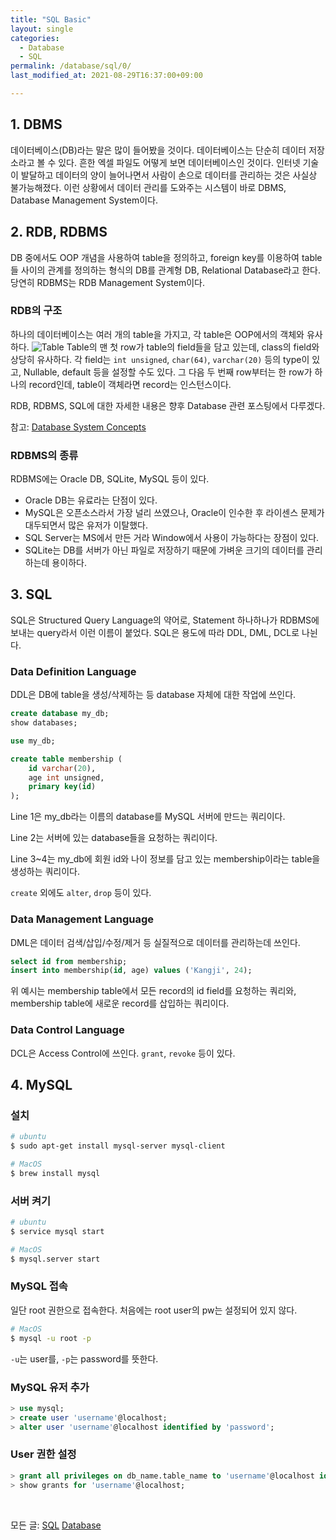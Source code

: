 ```yaml
---
title: "SQL Basic"
layout: single
categories:
  - Database
  - SQL
permalink: /database/sql/0/
last_modified_at: 2021-08-29T16:37:00+09:00

---
```


## 1. DBMS

데이터베이스(DB)라는 말은 많이 들어봤을 것이다. 데이터베이스는 단순히 데이터 저장소라고 볼 수 있다. 흔한 엑셀 파일도 어떻게 보면 데이터베이스인 것이다.
인터넷 기술이 발달하고 데이터의 양이 늘어나면서 사람이 손으로 데이터를 관리하는 것은 사실상 불가능해졌다.
이런 상황에서 데이터 관리를 도와주는 시스템이 바로 DBMS, Database Management System이다.

## 2. RDB, RDBMS

DB 중에서도 OOP 개념을 사용하여 table을 정의하고, foreign key를 이용하여 table들 사이의 관계를 정의하는 형식의 DB를 관계형 DB, Relational Database라고 한다.
당연히 RDBMS는 RDB Management System이다.

### RDB의 구조

하나의 데이터베이스는 여러 개의 table을 가지고, 각 table은 OOP에서의 객체와 유사하다.
![Table](/assets/images/database/table.png)
Table의 맨 첫 row가 table의 field들을 담고 있는데, class의 field와 상당히 유사하다.
각 field는 `int unsigned`, `char(64)`, `varchar(20)` 등의 type이 있고, Nullable, default 등을 설정할 수도 있다.
그 다음 두 번째 row부터는 한 row가 하나의 record인데, table이 객체라면 record는 인스턴스이다.

RDB, RDBMS, SQL에 대한 자세한 내용은 향후 Database 관련 포스팅에서 다루겠다.

참고: [Database System Concepts](https://www.db-book.com/db6/slide-dir/index.html)

### RDBMS의 종류

RDBMS에는 Oracle DB, SQLite, MySQL 등이 있다.

- Oracle DB는 유료라는 단점이 있다.
- MySQL은 오픈소스라서 가장 널리 쓰였으나, Oracle이 인수한 후 라이센스 문제가 대두되면서 많은 유저가 이탈했다.
- SQL Server는 MS에서 만든 거라 Window에서 사용이 가능하다는 장점이 있다.
- SQLite는 DB를 서버가 아닌 파일로 저장하기 때문에 가벼운 크기의 데이터를 관리하는데 용이하다.

## 3. SQL

SQL은 Structured Query Language의 약어로, Statement 하나하나가 RDBMS에 보내는 query라서 이런 이름이 붙었다.
SQL은 용도에 따라 DDL, DML, DCL로 나뉜다.

### Data Definition Language

DDL은 DB에 table을 생성/삭제하는 등 database 자체에 대한 작업에 쓰인다.

```sql
create database my_db;
show databases;

use my_db;

create table membership (
    id varchar(20),
    age int unsigned,
    primary key(id)
);
```

Line 1은 my_db라는 이름의 database를 MySQL 서버에 만드는 쿼리이다.

Line 2는 서버에 있는 database들을 요청하는 쿼리이다.

Line 3~4는 my_db에 회원 id와 나이 정보를 담고 있는 membership이라는 table을 생성하는 쿼리이다.

`create` 외에도 `alter`, `drop` 등이 있다.

### Data Management Language

DML은 데이터 검색/삽입/수정/제거 등 실질적으로 데이터를 관리하는데 쓰인다.

```sql
select id from membership;
insert into membership(id, age) values ('Kangji', 24);
```

위 예시는 membership table에서 모든 record의 id field를 요청하는 쿼리와, membership table에 새로운 record를 삽입하는 쿼리이다.

### Data Control Language

DCL은 Access Control에 쓰인다. `grant`, `revoke` 등이 있다.

## 4. MySQL

### 설치

```sh
# ubuntu
$ sudo apt-get install mysql-server mysql-client

# MacOS
$ brew install mysql
```

### 서버 켜기

```sh
# ubuntu
$ service mysql start

# MacOS
$ mysql.server start
```

### MySQL 접속

일단 root 권한으로 접속한다. 처음에는 root user의 pw는 설정되어 있지 않다.

```sh
# MacOS
$ mysql -u root -p
```

`-u`는 user를, `-p`는 password를 뜻한다.

### MySQL 유저 추가

```sql
> use mysql;
> create user 'username'@localhost;
> alter user 'username'@localhost identified by 'password';
```

### User 권한 설정

```sql
> grant all privileges on db_name.table_name to 'username'@localhost identified by 'password';
> show grants for 'username'@localhost;
```

<br>

모든 글: [SQL](/database/sql/) [Database](/database/)
